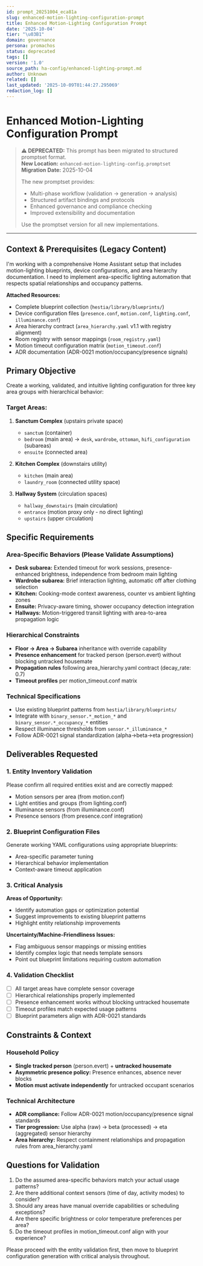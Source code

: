 ```yaml
---
id: prompt_20251004_eca81a
slug: enhanced-motion-lighting-configuration-prompt
title: Enhanced Motion-Lighting Configuration Prompt
date: '2025-10-04'
tier: "\u03B1"
domain: governance
persona: promachos
status: deprecated
tags: []
version: '1.0'
source_path: ha-config/enhanced-lighting-prompt.md
author: Unknown
related: []
last_updated: '2025-10-09T01:44:27.295069'
redaction_log: []
---
```


# Enhanced Motion-Lighting Configuration Prompt

> **⚠️ DEPRECATED:** This prompt has been migrated to structured promptset format.  
> **New Location:** `enhanced-motion-lighting-config.promptset`  
> **Migration Date:** 2025-10-04  
> 
> The new promptset provides:
> - Multi-phase workflow (validation → generation → analysis)
> - Structured artifact bindings and protocols
> - Enhanced governance and compliance checking
> - Improved extensibility and documentation
>
> Use the promptset version for all new implementations.

---

## Context & Prerequisites (Legacy Content)
I'm working with a comprehensive Home Assistant setup that includes motion-lighting blueprints, device configurations, and area hierarchy documentation. I need to implement area-specific lighting automation that respects spatial relationships and occupancy patterns.

**Attached Resources:**
- Complete blueprint collection (`hestia/library/blueprints/`)
- Device configuration files (`presence.conf`, `motion.conf`, `lighting.conf`, `illuminance.conf`)
- Area hierarchy contract (`area_hierarchy.yaml` v1.1 with registry alignment)
- Room registry with sensor mappings (`room_registry.yaml`)
- Motion timeout configuration matrix (`motion_timeout.conf`)
- ADR documentation (ADR-0021 motion/occupancy/presence signals)

## Primary Objective
Create a working, validated, and intuitive lighting configuration for three key area groups with hierarchical behavior:

### Target Areas:
1. **Sanctum Complex** (upstairs private space)
   - `sanctum` (container)
   - `bedroom` (main area) → `desk`, `wardrobe`, `ottoman`, `hifi_configuration` (subareas)
   - `ensuite` (connected area)

2. **Kitchen Complex** (downstairs utility)
   - `kitchen` (main area)
   - `laundry_room` (connected utility space)

3. **Hallway System** (circulation spaces)
   - `hallway_downstairs` (main circulation)
   - `entrance` (motion proxy only - no direct lighting)
   - `upstairs` (upper circulation)

## Specific Requirements

### Area-Specific Behaviors (Please Validate Assumptions)
- **Desk subarea:** Extended timeout for work sessions, presence-enhanced brightness, independence from bedroom main lighting
- **Wardrobe subarea:** Brief interaction lighting, automatic off after clothing selection
- **Kitchen:** Cooking-mode context awareness, counter vs ambient lighting zones
- **Ensuite:** Privacy-aware timing, shower occupancy detection integration
- **Hallways:** Motion-triggered transit lighting with area-to-area propagation logic

### Hierarchical Constraints
- **Floor → Area → Subarea** inheritance with override capability
- **Presence enhancement** for tracked person (person.evert) without blocking untracked housemate
- **Propagation rules** following area_hierarchy.yaml contract (decay_rate: 0.7)
- **Timeout profiles** per motion_timeout.conf matrix

### Technical Specifications
- Use existing blueprint patterns from `hestia/library/blueprints/`
- Integrate with `binary_sensor.*_motion_*` and `binary_sensor.*_occupancy_*` entities
- Respect illuminance thresholds from `sensor.*_illuminance_*`
- Follow ADR-0021 signal standardization (alpha→beta→eta progression)

## Deliverables Requested

### 1. Entity Inventory Validation
Please confirm all required entities exist and are correctly mapped:
- Motion sensors per area (from motion.conf)
- Light entities and groups (from lighting.conf)  
- Illuminance sensors (from illuminance.conf)
- Presence sensors (from presence.conf integration)

### 2. Blueprint Configuration Files
Generate working YAML configurations using appropriate blueprints:
- Area-specific parameter tuning
- Hierarchical behavior implementation
- Context-aware timeout application

### 3. Critical Analysis
**Areas of Opportunity:**
- Identify automation gaps or optimization potential
- Suggest improvements to existing blueprint patterns
- Highlight entity relationship improvements

**Uncertainty/Machine-Friendliness Issues:**
- Flag ambiguous sensor mappings or missing entities
- Identify complex logic that needs template sensors
- Point out blueprint limitations requiring custom automation

### 4. Validation Checklist
- [ ] All target areas have complete sensor coverage
- [ ] Hierarchical relationships properly implemented
- [ ] Presence enhancement works without blocking untracked housemate
- [ ] Timeout profiles match expected usage patterns
- [ ] Blueprint parameters align with ADR-0021 standards

## Constraints & Context

### Household Policy
- **Single tracked person** (person.evert) + **untracked housemate**
- **Asymmetric presence policy:** Presence enhances, absence never blocks
- **Motion must activate independently** for untracked occupant scenarios

### Technical Architecture
- **ADR compliance:** Follow ADR-0021 motion/occupancy/presence signal standards
- **Tier progression:** Use alpha (raw) → beta (processed) → eta (aggregated) sensor hierarchy
- **Area hierarchy:** Respect containment relationships and propagation rules from area_hierarchy.yaml

## Questions for Validation
1. Do the assumed area-specific behaviors match your actual usage patterns?
2. Are there additional context sensors (time of day, activity modes) to consider?
3. Should any areas have manual override capabilities or scheduling exceptions?
4. Are there specific brightness or color temperature preferences per area?
5. Do the timeout profiles in motion_timeout.conf align with your experience?

Please proceed with the entity validation first, then move to blueprint configuration generation with critical analysis throughout.
